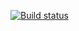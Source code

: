 [![Build status](https://ci.appveyor.com/api/projects/status/ra29gmf67ya72445?svg=true)](https://ci.appveyor.com/project/Kateshenyang/http-frontend)